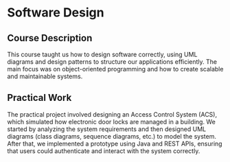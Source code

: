 # Software Design

## Course Description

This course taught us how to design software correctly, using UML diagrams and design patterns to structure our applications efficiently. The main focus was on object-oriented programming and how to create scalable and maintainable systems.

## Practical Work

The practical project involved designing an Access Control System (ACS), which simulated how electronic door locks are managed in a building. We started by analyzing the system requirements and then designed UML diagrams (class diagrams, sequence diagrams, etc.) to model the system. After that, we implemented a prototype using Java and REST APIs, ensuring that users could authenticate and interact with the system correctly.
